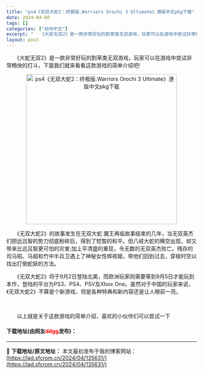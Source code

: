 ```yaml
---
title: "ps4《无双大蛇2：终极版.Warriors Orochi 3 Ultimate》港版中文pkg下载"
date: 2024-04-08
tags: []
categories: ["动作中文"]
excerpt: "　　《大蛇无双2》是一款非常好玩的割草类无双游戏，玩家可以在游戏中尝试非常畅快的打斗，下面我们就来看看这款游戏的简单介绍吧! 　　《无双大蛇2》的故事发生在无双大蛇 魔王再临故事结束的几年，当无双英杰们把远吕智的势力彻底粉碎后，得到了短暂的和平。但八岐大蛇的横空出现，却又带来比远吕智更可怕的灾害;加&hellip;"
layout: post
---
```


 <p>　　《大蛇无双2》是一款非常好玩的割草类无双游戏，玩家可以在游戏中尝试非常畅快的打斗，下面我们就来看看这款游戏的简单介绍吧!</p> <p align="center"><img border="0" src="https://lad.sfcrom.cn/wp-content/uploads/2024/04/20240408_6613567498797.webp" width="398" alt="ps4《无双大蛇2：终极版.Warriors Orochi 3 Ultimate》港版中文pkg下载" /></p> <p>　　《无双大蛇2》的故事发生在无双大蛇 魔王再临故事结束的几年，当无双英杰们把远吕智的势力彻底粉碎后，得到了短暂的和平。但八岐大蛇的横空出现，却又带来比远吕智更可怕的灾害;加上平清盛的重现，令无数的无双英杰败亡。残存的司马昭、马超和竹中半兵卫遇上了神秘女性辉夜姬，带他们回到过去，穿梭时空以找出打倒蛇妖的方法。</p> <p>　　《无双大蛇2》将于9月2日登陆北美，而欧洲玩家则需要等到9月5日才能玩到本作，登陆的平台为PS3、PS4、PSV及Xbox One。虽然对于中国的玩家来说，《无双大蛇2》不算是个新游戏，但是各种特典和新内容还是让人眼前一亮。</p> <p>&nbsp;</p> <p>　　以上就是关于这款游戏的简单介绍，喜欢的小伙伴们可以尝试一下</p> <p><h4>下载地址(由网友<font color="red">ddgg</font>发布)：</h4></p> 

---
📖 **下载地址/原文地址：** 本文最初发布于我的博客网站：[https://lad.sfcrom.cn/2024/04/135631/](https://lad.sfcrom.cn/2024/04/135631/)
